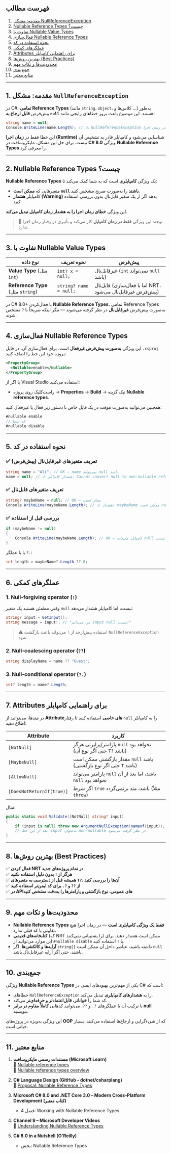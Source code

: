 
## فهرست مطالب

1. [مقدمه: مشکل NullReferenceException](#1-مقدمه-مشکل-nullreferenceexception)
2. [Nullable Reference Types چیست؟](#2-nullable-reference-types-چیست)
3. [تفاوت با Nullable Value Types](#3-تفاوت-با-nullable-value-types)
4. [فعال‌سازی Nullable Reference Types](#4-فعالسازی-nullable-reference-types)
5. [نحوه استفاده در کد](#5-نحوه-استفاده-در-کد)
6. [عملگرهای کمکی](#6-عملگرهای-کمکی)
7. [Attributes برای راهنمایی کامپایلر](#7-attributes-برای-راهنمایی-کامپایلر)
8. [بهترین روش‌ها (Best Practices)](#8-بهترین-روشها-best-practices)
9. [محدودیت‌ها و نکات مهم](#9-محدودیتها-و-نکات-مهم)
10. [جمع‌بندی](#10-جمعبندی)
11. [منابع معتبر](#11-منابع-معتبر)

---

## 1. مقدمه: مشکل `NullReferenceException`

در C#، **تمامی Reference Types** (مانند `string`، `object`، کلاس‌ها و ...) به‌طور پیش‌فرض **قابل ارجاع به `null`** هستند. این موضوع باعث بروز خطاهای رایجی مانند:

```csharp
string name = null;
Console.WriteLine(name.Length); // ⚠️ NullReferenceException در زمان اجرا!
```

این خطا فقط در **زمان اجرا (Runtime)** شناسایی می‌شود و کامپایلر قادر به تشخیص آن نیست. برای حل این مشکل، مایکروسافت در **C# 8.0** ویژگی **Nullable Reference Types** را معرفی کرد.

---

## 2. Nullable Reference Types چیست؟

**Nullable Reference Types** یک ویژگی **کامپایلری** است که به شما کمک می‌کند تا:

- متغیرهایی که **ممکن است `null` باشند** را به‌صورت صریح مشخص کنید.
- کامپایلر **هشدار (Warning)** بدهد اگر از یک متغیر قابل‌نال بدون بررسی استفاده کنید.

این ویژگی **خطای زمان اجرا را به هشدار زمان کامپایل تبدیل می‌کند**.

> 🔹 توجه: این ویژگی **فقط در زمان کامپایل** کار می‌کند و تأثیری در رفتار زمان اجرا ندارد.

---

## 3. تفاوت با Nullable Value Types

| نوع داده | نحوه تعریف | پیش‌فرض |
|----------|------------|--------|
| **Value Type** (مثل `int`) | `int? x = null;` | غیرقابل‌نال (`int` نمی‌تواند `null` باشد) |
| **Reference Type** (مثل `string`) | `string? name = null;` | قابل‌نال (اما با فعال‌سازی NRT، پیش‌فرض غیرقابل‌نال می‌شود) |

در C# 8.0+ با فعال‌کردن **Nullable Reference Types**، تمامی Reference Types به‌صورت پیش‌فرض **غیرقابل‌نال** در نظر گرفته می‌شوند — مگر اینکه صریحاً با `?` مشخص شوند.

---

## 4. فعال‌سازی Nullable Reference Types

این ویژگی **به‌صورت پیش‌فرض غیرفعال** است. برای فعال‌سازی آن، در فایل `.csproj` پروژه خود این خط را اضافه کنید:

```xml
<PropertyGroup>
  <Nullable>enable</Nullable>
</PropertyGroup>
```

یا اگر از Visual Studio استفاده می‌کنید:
- راست‌کلیک روی پروژه → **Properties** → **Build** → تیک گزینه **Nullable reference types**.

همچنین می‌توانید به‌صورت موقت در یک فایل خاص با دستور زیر فعال یا غیرفعال کنید:

```csharp
#nullable enable
// کد شما
#nullable disable
```

---

## 5. نحوه استفاده در کد

### ✅ تعریف متغیرهای غیرقابل‌نال (پیش‌فرض)

```csharp
string name = "Ali"; // OK — name نمی‌تواند null باشد
name = null; // ⚠️ هشدار کامپایلر: Cannot convert null to non-nullable reference
```

### ✅ تعریف متغیرهای قابل‌نال

```csharp
string? maybeName = null; // OK — مجاز است
Console.WriteLine(maybeName.Length); // ⚠️ هشدار: maybeName ممکن است null باشد
```

### ✅ بررسی قبل از استفاده

```csharp
if (maybeName != null)
{
    Console.WriteLine(maybeName.Length); // OK — کامپایلر می‌داند null نیست
}
```

یا با عملگر `?.`:

```csharp
int length = maybeName?.Length ?? 0;
```

---

## 6. عملگرهای کمکی

### 1. **Null-forgiving operator (`!`)**

وقتی مطمئن هستید یک متغیر `null` نیست، اما کامپایلر هشدار می‌دهد:

```csharp
string? input = GetInput();
string message = input!; // "من می‌دانم input null نیست!"
```

> ⚠️ استفاده بیش‌ازحد از `!` می‌تواند باعث بازگشت `NullReferenceException` شود.

### 2. **Null-coalescing operator (`??`)**

```csharp
string displayName = name ?? "Guest";
```

### 3. **Null-conditional operator (`?.`)**

```csharp
int? length = name?.Length;
```

---

## 7. Attributes برای راهنمایی کامپایلر

در متد‌ها، می‌توانید از **Attributeهای خاصی** استفاده کنید تا رفتار `null` را به کامپایلر اطلاع دهید:

| Attribute | کاربرد |
|----------|--------|
| `[NotNull]` | پارامتر/پراپرتی هرگز `null` نخواهد بود (حتی اگر نوع آن `T?` باشد) |
| `[MaybeNull]` | مقدار بازگشتی ممکن است `null` باشد (حتی اگر نوع بازگشتی `T` باشد) |
| `[AllowNull]` | پارامتر می‌تواند `null` باشد، اما بعد از آن `null` نخواهد بود |
| `[DoesNotReturnIf(true)]` | اگر شرط `true` باشد، متد برنمی‌گردد (مثلاً `throw`) |

مثال:

```csharp
public static void Validate([NotNull] string? input)
{
    if (input is null) throw new ArgumentNullException(nameof(input));
    // بعد از این خط، input به‌عنوان non-nullable در نظر گرفته می‌شود
}
```

---

## 8. بهترین روش‌ها (Best Practices)

✅ **فعال کردن NRT در تمام پروژه‌های جدید**  
✅ **هرگز از `!` بدون دلیل استفاده نکنید**  
✅ **همیشه قبل از دسترسی به متغیرهای `T?`، آن‌ها را بررسی کنید**  
✅ **از `??` و `?.` برای کد ایمن‌تر استفاده کنید**  
✅ **در APIهای عمومی، نوع بازگشتی و پارامترها را به‌دقت مشخص کنید**

---

## 9. محدودیت‌ها و نکات مهم

- **Nullable Reference Types فقط یک ویژگی کامپایلری است** — در زمان اجرا هیچ تفاوتی با کد قبلی ندارد.
- **کتابخانه‌های قدیمی** (که NRT را پشتیبانی نمی‌کنند) ممکن است هشدار دهند. برای این موارد می‌توانید از `#nullable disable` یا `!` استفاده کنید.
- **آرایه‌ها و کالکشن‌ها**: اگر `string[]` داشته باشید، عناصر داخل آن ممکن است `null` باشند، حتی اگر آرایه غیرقابل‌نال باشد.

---

## 10. جمع‌بندی

ویژگی **Nullable Reference Types** یکی از مهم‌ترین بهبودهای ایمنی در C# است که:

- خطاهای `NullReferenceException` را به **هشدارهای کامپایلری** تبدیل می‌کند.
- کد شما را **خوانا‌تر، قابل‌اعتماد‌تر و حرفه‌ای‌تر** می‌کند.
- با ترکیب آن با عملگرهای `?.` و `??`، می‌توانید کدهایی **کاملاً مقاوم در برابر null** بنویسید.

این ویژگی به‌ویژه در پروژه‌های **OOP** که از شیء‌گرایی و ارجاع‌ها استفاده می‌کنند، بسیار حیاتی است.

---

## 11. منابع معتبر

1. **مستندات رسمی مایکروسافت (Microsoft Learn)**  
   🔗 [Nullable reference types](https://learn.microsoft.com/en-us/dotnet/csharp/nullable-references)  
   🔗 [Nullable reference types overview](https://learn.microsoft.com/en-us/dotnet/csharp/language-reference/builtin-types/nullable-reference-types)

2. **C# Language Design (GitHub - dotnet/csharplang)**  
   🔗 [Proposal: Nullable Reference Types](https://github.com/dotnet/csharplang/blob/main/proposals/nullable-reference-types.md)

3. **Microsoft C# 8.0 and .NET Core 3.0 – Modern Cross-Platform Development (کتاب معتبر)**  
   - فصل 4: Working with Nullable Reference Types

4. **Channel 9 – Microsoft Developer Videos**  
   🔗 [Understanding Nullable Reference Types](https://channel9.msdn.com/Shows/Visual-Studio-Toolbox/Nullable-Reference-Types)

5. **C# 8.0 in a Nutshell (O'Reilly)**  
   - بخش: Nullable Reference Types
